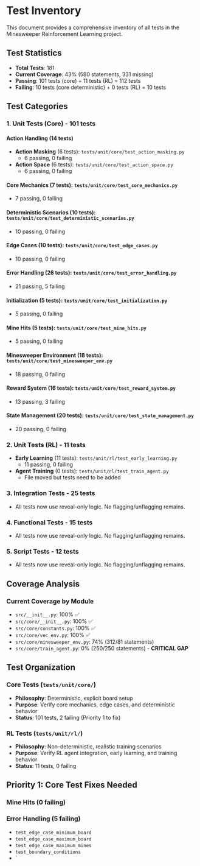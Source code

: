 # Test Inventory

This document provides a comprehensive inventory of all tests in the Minesweeper Reinforcement Learning project.

## Test Statistics
- **Total Tests**: 181
- **Current Coverage**: 43% (580 statements, 331 missing)
- **Passing**: 101 tests (core) + 11 tests (RL) = 112 tests
- **Failing**: 10 tests (core deterministic) + 0 tests (RL) = 10 tests

## Test Categories

### 1. Unit Tests (Core) - 101 tests

#### Action Handling (14 tests)
- **Action Masking** (6 tests): `tests/unit/core/test_action_masking.py`
  - 6 passing, 0 failing
- **Action Space** (6 tests): `tests/unit/core/test_action_space.py`
  - 6 passing, 0 failing

#### Core Mechanics (7 tests): `tests/unit/core/test_core_mechanics.py`
- 7 passing, 0 failing

#### Deterministic Scenarios (10 tests): `tests/unit/core/test_deterministic_scenarios.py`
- 10 passing, 0 failing

#### Edge Cases (10 tests): `tests/unit/core/test_edge_cases.py`
- 10 passing, 0 failing

#### Error Handling (26 tests): `tests/unit/core/test_error_handling.py`
- 21 passing, 5 failing

#### Initialization (5 tests): `tests/unit/core/test_initialization.py`
- 5 passing, 0 failing

#### Mine Hits (5 tests): `tests/unit/core/test_mine_hits.py`
- 5 passing, 0 failing

#### Minesweeper Environment (18 tests): `tests/unit/core/test_minesweeper_env.py`
- 18 passing, 0 failing

#### Reward System (16 tests): `tests/unit/core/test_reward_system.py`
- 13 passing, 3 failing

#### State Management (20 tests): `tests/unit/core/test_state_management.py`
- 20 passing, 0 failing

### 2. Unit Tests (RL) - 11 tests
- **Early Learning** (11 tests): `tests/unit/rl/test_early_learning.py`
  - 11 passing, 0 failing
- **Agent Training** (0 tests): `tests/unit/rl/test_train_agent.py`
  - File moved but tests need to be added

### 3. Integration Tests - 25 tests
- All tests now use reveal-only logic. No flagging/unflagging remains.

### 4. Functional Tests - 15 tests
- All tests now use reveal-only logic. No flagging/unflagging remains.

### 5. Script Tests - 12 tests
- All tests now use reveal-only logic. No flagging/unflagging remains.

## Coverage Analysis

### Current Coverage by Module
- `src/__init__.py`: 100% ✅
- `src/core/__init__.py`: 100% ✅
- `src/core/constants.py`: 100% ✅
- `src/core/vec_env.py`: 100% ✅
- `src/core/minesweeper_env.py`: 74% (312/81 statements)
- `src/core/train_agent.py`: 0% (250/250 statements) - **CRITICAL GAP**

## Test Organization

### Core Tests (`tests/unit/core/`)
- **Philosophy**: Deterministic, explicit board setup
- **Purpose**: Verify core mechanics, edge cases, and deterministic behavior
- **Status**: 101 tests, 2 failing (Priority 1 to fix)

### RL Tests (`tests/unit/rl/`)
- **Philosophy**: Non-deterministic, realistic training scenarios
- **Purpose**: Verify RL agent integration, early learning, and training behavior
- **Status**: 11 tests, 0 failing

## Priority 1: Core Test Fixes Needed

### Mine Hits (0 failing)

### Error Handling (5 failing)
- `test_edge_case_minimum_board`
- `test_edge_case_maximum_board`
- `test_edge_case_maximum_mines`
- `test_boundary_conditions`
- `